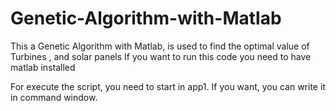 # Genetic-Algorithm-with-Matlab
This a Genetic Algorithm with Matlab, is used to find the optimal value of  Turbines , and solar panels
If you want to run this code you need to have matlab installed

For execute the script, you need to start in app1. If you want, you can write it in command window.
